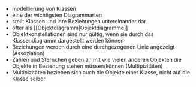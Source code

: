 - modellierung von Klassen
- eine der wichtigsten Diagrammarten
- stellt Klassen und ihre Beziehungen untereinander dar
- öfter als [[Objektdiagramm|Objektdiagramme]]
- Objektkonstellationen sind nur gültig, wenn sie durch das Klassendiagramm dargestellt werden können
- Beziehungen werden durch eine durchgezogenen Linie angezeigt (Assoziation)
- Zahlen und Sternchen geben an mit wie vielen anderen Objekten die Objekte in Beziehung stehen müssen/können (Multipizitäten)
- Multipizitäten beziehen sich auch die Objekte einer Klasse, nicht auf die Klasse selber



